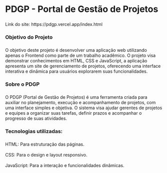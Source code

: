 <h1 align="left">PDGP - Portal de Gestão de Projetos</h1>

###
<p align="left"> Link do site: https://pdgp.vercel.app/index.html</p>
  
###

<h3 align="left">Objetivo do Projeto</h3>

###

<p align="left">O objetivo deste projeto é desenvolver uma aplicação web utilizando apenas o Frontend como parte de um trabalho acadêmico. O projeto visa demonstrar conhecimentos em HTML, CSS e JavaScript, a aplicação apresenta um site de gerenciamento de projetos, oferecendo uma interface interativa e dinâmica para usuários explorarem suas funcionalidades.</p>

###

<h3 align="left">Sobre o PDGP</h3>

###

<p align="left">O PDGP (Portal de Gestão de Projetos) é uma ferramenta criada para auxiliar no planejamento, execução e acompanhamento de projetos, com uma interface simples e objetiva. O sistema visa ajudar gerentes de projetos e equipes a organizar suas tarefas, definir prazos e acompanhar o progresso de suas atividades.</p>

###

<h3 align="left">Tecnologias utilizadas:</h3>

###

<p align="left">HTML: Para estruturação das páginas.<br><br>CSS: Para o design e layout responsivo.<br><br>JavaScript: Para a interação e funcionalidades dinâmicas.</p>

###
